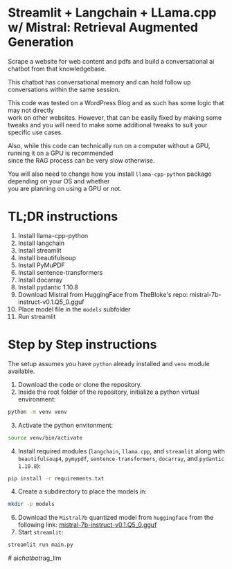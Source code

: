 # Streamlit + Langchain + LLama.cpp w/ Mistral: Retrieval Augmented Generation

Scrape a website for web content and pdfs and build a conversational ai chatbot from that knowledgebase.

This chatbot has conversational memory and can hold follow up conversations within the same session.

This code was tested on a WordPress Blog and as such has some logic that may not directly  
work on other websites. However, that can be easily fixed by making some tweaks and you will 
need to make some additional tweaks to suit your specific use cases.

Also, while this code can technically run on a computer without a GPU, running it on a GPU is recommended  
since the RAG process can be very slow otherwise.  

You will also need to change how you install `llama-cpp-python` package depending on your OS and whether  
you are planning on using a GPU or not.

# TL;DR instructions

1. Install llama-cpp-python
2. Install langchain
3. Install streamlit
4. Install beautifulsoup
5. Install PyMuPDF
6. Install sentence-transformers
7. Install docarray
8. Install pydantic 1.10.8
9. Download Mistral from HuggingFace from TheBloke's repo: mistral-7b-instruct-v0.1.Q5_0.gguf
10. Place model file in the `models` subfolder
11. Run streamlit

# Step by Step instructions

The setup assumes you have `python` already installed and `venv` module available.

1. Download the code or clone the repository.
2. Inside the root folder of the repository, initialize a python virtual environment:
```bash
python -m venv venv
```
3. Activate the python envitonment:
```bash
source venv/bin/activate
```
4. Install required modules (`langchain`, `llama.cpp`, and `streamlit` along with `beautifulsoup4`, `pymypdf`, `sentence-transformers`, `docarray`, and `pydantic 1.10.8`):
```bash
pip install -r requirements.txt
```
4. Create a subdirectory to place the models in:
```bash
mkdir -p models
```
6. Download the `Mistral7b` quantized model from `huggingface` from the following link:
[mistral-7b-instruct-v0.1.Q5_0.gguf](https://huggingface.co/TheBloke/Mistral-7B-Instruct-v0.1-GGUF/resolve/main/mistral-7b-instruct-v0.1.Q5_0.gguf)
7. Start `streamlit`:
```bash
streamlit run main.py
```
#   a i _ c h a t b o t _ r a g _ l l m  
 